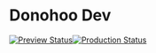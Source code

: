 # Donohoo Dev

[![Preview Status](https://api.netlify.com/api/v1/badges/af91fe5e-d291-4b37-bde6-2990ef7ea3c8/deploy-status)](https://app.netlify.com/sites/fabulous-rabanadas-ec919b/deploys)[![Production Status](https://api.netlify.com/api/v1/badges/d68f12b1-63d8-496e-9623-8ac7d002d4de/deploy-status)](https://app.netlify.com/sites/donohoo-dev/deploys)

